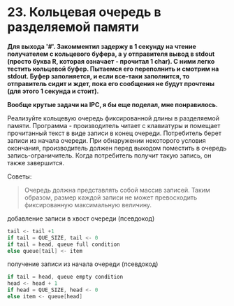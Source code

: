 # 23. Кольцевая очередь в разделяемой памяти   

**Для выхода '#'. Закомментил задержу в 1 секунду на чтение получателем с кольцевого буфера, а у отправителя вывод в stdout (просто буква R, которая означает - прочитал 1 char). С ними легко тестить кольцевой буфер. Пытаемся его переполнить и смотрим на stdout. Буфер заполняется, и если все-таки заполнится, то отправитель сидит и ждет, пока его сообщения не будут прочтены (для этого 1 секунда и стоит).**  

**Вообще крутые задачи на IPC, я бы еще поделал, мне понравилось.**  

Реализуйте кольцевую очередь фиксированной длины в разделяемой памяти. Программа - производитель читает с клавиатуры и помещает прочитанный текст в виде записи в конец очереди. Потребитель берет записи из начала очереди. При обнаружении некоторого условия окончания, производитель должен перед выходом поместить в очередь запись-ограничитель. Когда потребитель получит такую запись, он также завершится.
  
Советы:    

> Очередь должна представлять собой массив записей. Таким образом, размер каждой записи не может превосходить фиксированную максимальную величину.  

добавление записи в хвост очереди (псевдокод)  

```c
tail <- tail +1  
if tail = QUE_SIZE, tail <- 0  
if tail = head, queue full condition  
else queue[tail] <- item
```

получение записи из начала очереди (псевдокод)  

```c
if tail = head, queue empty condition  
head <- head + 1  
if head = QUE_SIZE, head <- 0  
else item <- queue[head]  
```
